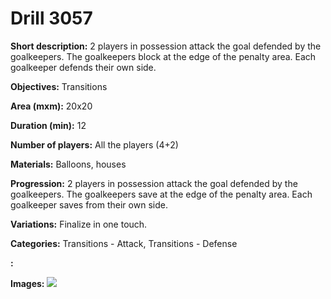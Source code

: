 # Drill 3057

**Short description:**
2 players in possession attack the goal defended by the goalkeepers. The goalkeepers block at the edge of the penalty area. Each goalkeeper defends their own side.

**Objectives:**
Transitions

**Area (mxm):**
20x20

**Duration (min):**
12

**Number of players:**
All the players (4+2)

**Materials:**
Balloons, houses

**Progression:**
2 players in possession attack the goal defended by the goalkeepers. The goalkeepers save at the edge of the penalty area. Each goalkeeper saves from their own side.

**Variations:**
Finalize in one touch.

**Categories:**
Transitions - Attack, Transitions - Defense

**:**


**Images:**
![](https://www.coachingfutsal.com/\images\e1167ec6-a963-469e-bb14-c8e59455d6ad_9.bmp)

